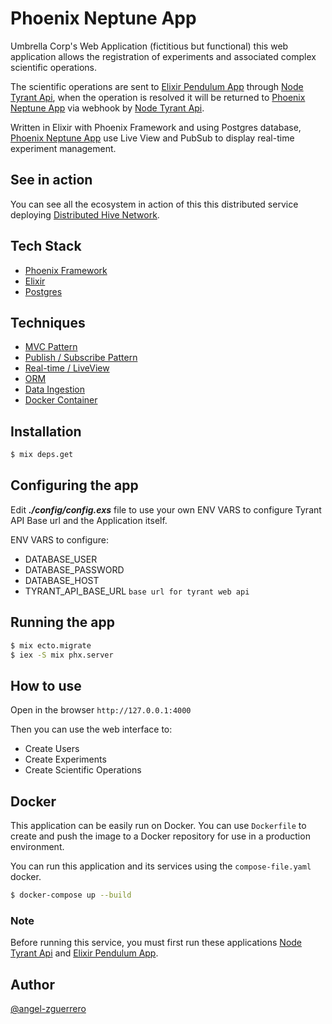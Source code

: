 # Phoenix Neptune App

Umbrella Corp's Web Application (fictitious but functional) this web application allows the registration of experiments and associated complex scientific operations.

The scientific operations are sent to [Elixir Pendulum App](https://github.com/angel-zguerrero/elixir-pendulum-app) through [Node Tyrant Api](https://github.com/angel-zguerrero/node-tyrant-api), when the operation is resolved it will be returned to [Phoenix Neptune App](https://github.com/angel-zguerrero/phoenix-neptune-app) via webhook by [Node Tyrant Api](https://github.com/angel-zguerrero/node-tyrant-api).

Written in Elixir with Phoenix Framework and using Postgres database, [Phoenix Neptune App](https://github.com/angel-zguerrero/phoenix-neptune-app) use Live View and PubSub to display real-time experiment management.

## See in action

You can see all the ecosystem in action of this this distributed service deploying [Distributed Hive Network](https://github.com/angel-zguerrero/hive-docker/blob/main/distributed-hive-network).

## Tech Stack

- [Phoenix Framework](https://www.phoenixframework.org)
- [Elixir](https://elixir-lang.org)
- [Postgres](https://www.postgresql.org)

## Techniques

- [MVC Pattern](https://hexdocs.pm/phoenix/overview.html)
- [Publish / Subscribe Pattern](https://hexdocs.pm/phoenix_pubsub/Phoenix.PubSub.html)
- [Real-time / LiveView](https://hexdocs.pm/phoenix/presence.html#usage-with-liveview) 
- [ORM](https://hexdocs.pm/ecto/Ecto.html)
- [Data Ingestion](https://www.ibm.com/docs/en/fci/6.5.1?topic=ingestion-pattern-data)
- [Docker Container](https://www.docker.com/resources/what-container)

## Installation

```bash
$ mix deps.get
```

## Configuring the app

Edit ***./config/config.exs*** file to use your own ENV VARS to configure Tyrant API Base url and the Application itself.

ENV VARS to configure:

* DATABASE_USER
* DATABASE_PASSWORD
* DATABASE_HOST
* TYRANT_API_BASE_URL   `base url for tyrant web api`

## Running the app

```bash
$ mix ecto.migrate
$ iex -S mix phx.server
```

## How to use

Open in the browser `http://127.0.0.1:4000`

Then you can use the web interface to:

* Create Users
* Create Experiments
* Create Scientific Operations


## Docker

This application can be easily run on Docker. You can use `Dockerfile` to create and push the image to a Docker repository for use in a production environment.

You can run this application and its services using the `compose-file.yaml` docker.

```bash
$ docker-compose up --build
```

### Note

Before running this service, you must first run these applications [Node Tyrant Api](https://github.com/angel-zguerrero/node-tyrant-api) and [Elixir Pendulum App](https://github.com/angel-zguerrero/elixir-pendulum-app).

## Author

[@angel-zguerrero](https://github.com/angel-zguerrero)